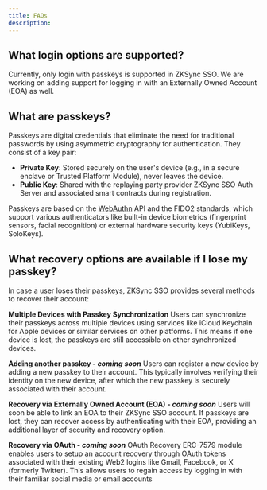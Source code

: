 ```yaml
---
title: FAQs
description:
---
```


## What login options are supported?

Currently, only login with passkeys is supported in ZKSync SSO. We are working on adding support for logging in with an Externally Owned Account (EOA) as well.

## What are passkeys?

Passkeys are digital credentials that eliminate the need for traditional passwords by using asymmetric cryptography for authentication. They consist of a key pair:

- **Private Key**: Stored securely on the user's device (e.g., in a secure enclave or Trusted Platform Module), never leaves the device.
- **Public Key**: Shared with the replaying party provider ZKSync SSO Auth Server and associated smart contracts during registration.

Passkeys are based on the [WebAuthn](https://www.w3.org/TR/webauthn-2/) API and the FIDO2 standards, which support various authenticators like built-in device biometrics (fingerprint sensors, facial recognition) or external hardware security keys (YubiKeys, SoloKeys).

## What recovery options are available if I lose my passkey?
In case a user loses their passkeys, ZKSync SSO provides several methods to recover their account:

**Multiple Devices with Passkey Synchronization**
Users can synchronize their passkeys across multiple devices using services like iCloud Keychain for Apple devices or similar services on other platforms. This means if one device is lost, the passkeys are still accessible on other synchronized devices.

**Adding another passkey - *coming soon***
Users can register a new device by adding a new passkey to their account. This typically involves verifying their identity on the new device, after which the new passkey is securely associated with their account.

**Recovery via Externally Owned Account (EOA) - *coming soon***
Users will soon be able to link an EOA to their ZKSync SSO account. If passkeys are lost, they can recover access by authenticating with their EOA, providing an additional layer of security and recovery option.

**Recovery via OAuth - *coming soon***
OAuth Recovery ERC-7579 module enables users to setup an account recovery through OAuth tokens associated with their existing Web2 logins like Gmail, Facebook, or X (formerly Twitter). This allows users to regain access by logging in with their familiar social media or email accounts
